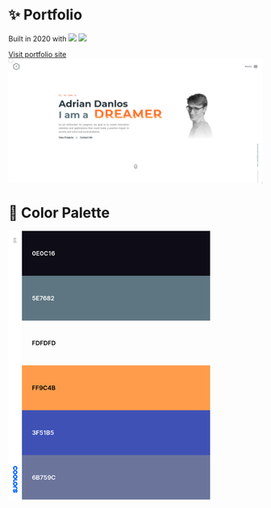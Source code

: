# :sparkles: Portfolio 
<p>
  Built in 2020 with
  <img src="https://img.shields.io/badge/-VueJS-41B883">
  <img src="https://img.shields.io/badge/-SASS-FF69B4">
</p><a href="https://adriandanlos.es/">Visit portfolio site</a>

<img src="https://raw.githubusercontent.com/AdrianDanlos/Portfolio/master/public/images/github.png" alt="landing" />



# :fallen_leaf: Color Palette
<img src="https://raw.githubusercontent.com/AdrianDanlos/Portfolio/master/public/images/palette.png" alt="palette" width="400"/>
